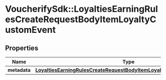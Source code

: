 # VoucherifySdk::LoyaltiesEarningRulesCreateRequestBodyItemLoyaltyCustomEvent

## Properties

| Name | Type | Description | Notes |
| ---- | ---- | ----------- | ----- |
| **metadata** | [**LoyaltiesEarningRulesCreateRequestBodyItemLoyaltyCustomEventMetadata**](LoyaltiesEarningRulesCreateRequestBodyItemLoyaltyCustomEventMetadata.md) |  | [optional] |

